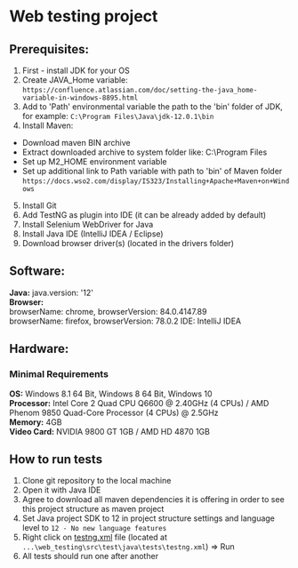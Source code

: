 # Web testing project

## Prerequisites:  

1) First - install JDK for your OS  
2) Create JAVA_Home variable: `https://confluence.atlassian.com/doc/setting-the-java_home-variable-in-windows-8895.html`
3) Add to 'Path' environmental variable the path to the 'bin' folder of JDK, for example: `C:\Program Files\Java\jdk-12.0.1\bin`  
4) Install Maven:

* Download maven BIN archive
* Extract downloaded archive to system folder like: C:\Program Files
* Set up M2_HOME environment variable
* Set up additional link to Path variable with path to 'bin' of Maven folder `https://docs.wso2.com/display/IS323/Installing+Apache+Maven+on+Windows`  
5) Install Git  
6) Add TestNG as plugin into IDE (it can be already added by default)  
7) Install Selenium WebDriver for Java  
8) Install Java IDE (IntelliJ IDEA / Eclipse)  
9) Download browser driver(s) (located in the drivers folder)

## Software:
   
**Java:** java.version: '12'  
**Browser:**  
browserName: chrome, browserVersion: 84.0.4147.89  
browserName: firefox, browserVersion: 78.0.2
IDE: IntelliJ IDEA

## Hardware:
### Minimal Requirements
**OS:** Windows 8.1 64 Bit, Windows 8 64 Bit, Windows 10  
**Processor:** Intel Core 2 Quad CPU Q6600 @ 2.40GHz (4 CPUs) / AMD Phenom 9850 Quad-Core Processor (4 CPUs) @ 2.5GHz  
**Memory:** 4GB  
**Video Card:** NVIDIA 9800 GT 1GB / AMD HD 4870 1GB

## How to run tests
1. Clone git repository to the local machine
2. Open it with Java IDE
3. Agree to download all maven dependencies it is offering in order to see this project structure as maven project
4. Set Java project SDK to 12 in project structure settings and language level to `12 - No new language features`
5. Right click on [testng.xml](https://github.com/Marselje/QA_Engineer_InterviewTasks/blob/master/web_testing/src/test/java/tests/testng.xml) file (located at `...\web_testing\src\test\java\tests\testng.xml`) => Run
6. All tests should run one after another
